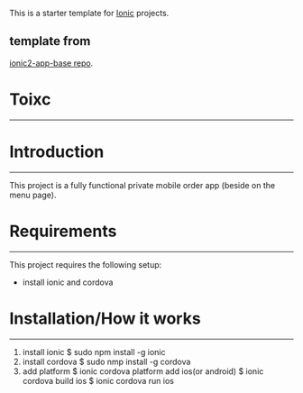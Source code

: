 This is a starter template for [Ionic](http://ionicframework.com/docs/) projects.

## template from
 [ionic2-app-base repo](https://github.com/ionic-team/ionic2-app-base).

# Toixc 
---------------------------------------------

# Introduction
-------------------------------
This project is a fully functional private mobile order app (beside on the menu page). 

# Requirements
-----------------------------------
This project requires the following setup:
* install ionic and cordova

# Installation/How it works
-----------------------------------------------------------
1) install ionic 
  $ sudo npm install -g ionic 
2) install cordova 
  $ sudo nmp install -g cordova 
3) add platform
  $ ionic cordova platform add ios(or android)
  $ ionic cordova build ios
  $ ionic cordova run ios



